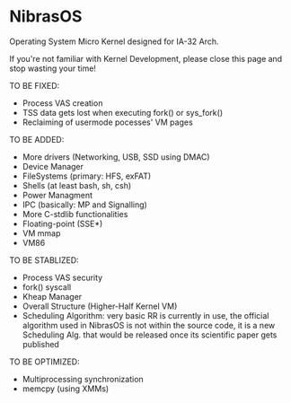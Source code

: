 # NibrasOS
Operating System Micro Kernel designed for IA-32 Arch.

If you're not familiar with Kernel Development, please close this page and stop wasting your time!

TO BE FIXED:
* Process VAS creation
* TSS data gets lost when executing fork() or sys_fork()
* Reclaiming of usermode pocesses' VM pages

TO BE ADDED:
* More drivers (Networking, USB, SSD using DMAC)
* Device Manager
* FileSystems (primary: HFS, exFAT)
* Shells (at least bash, sh, csh)
* Power Managment
* IPC (basically: MP and Signalling)
* More C-stdlib functionalities
* Floating-point (SSE*)
* VM mmap
* VM86

TO BE STABLIZED:
* Process VAS security
* fork() syscall
* Kheap Manager
* Overall Structure (Higher-Half Kernel VM)
* Scheduling Algorithm: very basic RR is currently in use, the official algorithm used in NibrasOS is not within the source code, it is a new Scheduling Alg. that would be released once its scientific paper gets published

TO BE OPTIMIZED:
* Multiprocessing synchronization
* memcpy (using XMMs)
